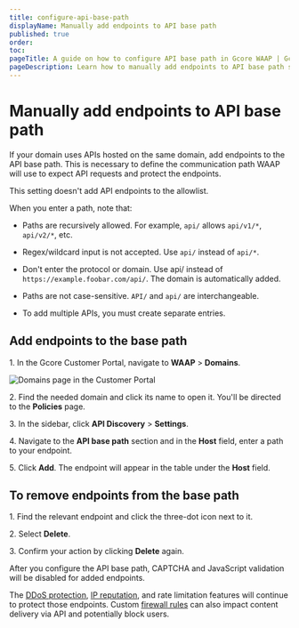 ```yaml
---
title: configure-api-base-path 
displayName: Manually add endpoints to API base path
published: true
order: 
toc:
pageTitle: A guide on how to configure API base path in Gcore WAAP | Gcore
pageDescription: Learn how to manually add endpoints to API base path so they are protected by WAAP.
---
```

# Manually add endpoints to API base path

If your domain uses APIs hosted on the same domain, add endpoints to the API base path. This is necessary to define the communication path WAAP will use to expect API requests and protect the endpoints.  

<alert-element type="info" title="Info">
 
This setting doesn't add API endpoints to the allowlist. 
 
</alert-element>

When you enter a path, note that:  

* Paths are recursively allowed. For example, `api/` allows `api/v1/*`, `api/v2/*`, etc. 

* Regex/wildcard input is not accepted. Use `api/` instead of `api/*`.  

* Don't enter the protocol or domain. Use api/ instead of `https://example.foobar.com/api/`. The domain is automatically added.  

* Paths are not case-sensitive. `API/` and `api/` are interchangeable.  

* To add multiple APIs, you must create separate entries. 

## Add endpoints to the base path

1\. In the Gcore Customer Portal, navigate to **WAAP** > **Domains**.

<img src="https://assets.gcore.pro/docs/waap/api-discovery-and-protection/domains-page.png" alt="Domains page in the Customer Portal">

2\. Find the needed domain and click its name to open it. You'll be directed to the **Policies** page. 

3\. In the sidebar, click **API Discovery** > **Settings**. 

4\. Navigate to the **API base path** section and in the **Host** field, enter a path to your endpoint. 

5\. Click **Add**. The endpoint will appear in the table under the **Host** field.  

## To remove endpoints from the base path

1\. Find the relevant endpoint and click the three-dot icon next to it. 

2\. Select **Delete**.

3\. Confirm your action by clicking **Delete** again. 

After you configure the API base path, CAPTCHA and JavaScript validation will be disabled for added endpoints.  

The <a href="https://gcore.com/docs/waap/ddos-protection" target="_blank">DDoS protection</a>, <a href="https://gcore.com/docs/waap/waap-policies/ip-reputation" target="_blank">IP reputation</a>, and rate limitation features will continue to protect those endpoints. Custom <a href="https://gcore.com/docs/waap/ip-security/allow-and-block-ip-addresses" target="_blank">firewall rules</a> can also impact content delivery via API and potentially block users.
